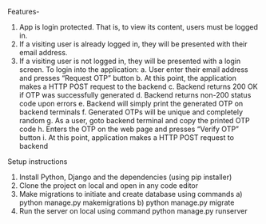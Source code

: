 Features-
1. App is login protected.  That is, to view its content, users must be logged in. 
2. If a visiting user is already logged in, they will be presented with their email address. 
3. If a visiting user is not logged in, they will be presented with a login screen.  To login into the application:
 a. User enter their email address and presses “Request OTP” button
 b. At this point, the application makes a HTTP POST request to the backend
 c. Backend returns 200 OK if OTP was successfully generated 
d. Backend returns non-200 status code upon errors 
e. Backend will simply print the generated OTP on backend terminals 
f. Generated OTPs will be unique and completely random 
g. As a user, goto backend terminal and copy the printed OTP code 
h. Enters the OTP on the web page and presses “Verify OTP” button 
i. At this point, application makes a HTTP POST request to backend

Setup instructions
1) Install Python, Django and the dependencies (using pip installer)
2) Clone the project on local and open in any code editor
3) Make migrations to initiate and create database using commands
a) python manage.py makemigrations
b) python manage.py migrate
4) Run the server on local using command
python manage.py runserver
